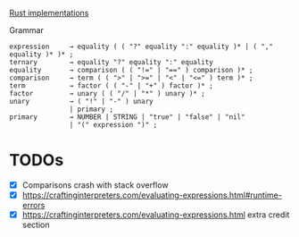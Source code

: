 [Rust implementations](https://github.com/munificent/craftinginterpreters/wiki/Lox-implementations#rust)

Grammar
```
expression     → equality ( ( "?" equality ":" equality )* | ( "," equality )* )* ;
ternary        → equality "?" equality ":" equality
equality       → comparison ( ( "!=" | "==" ) comparison )* ;
comparison     → term ( ( ">" | ">=" | "<" | "<=" ) term )* ;
term           → factor ( ( "-" | "+" ) factor )* ;
factor         → unary ( ( "/" | "*" ) unary )* ;
unary          → ( "!" | "-" ) unary
               | primary ;
primary        → NUMBER | STRING | "true" | "false" | "nil"
               | "(" expression ")" ;
```

# TODOs
- [x] Comparisons crash with stack overflow
- [x] https://craftinginterpreters.com/evaluating-expressions.html#runtime-errors
- [x] https://craftinginterpreters.com/evaluating-expressions.html extra credit section
